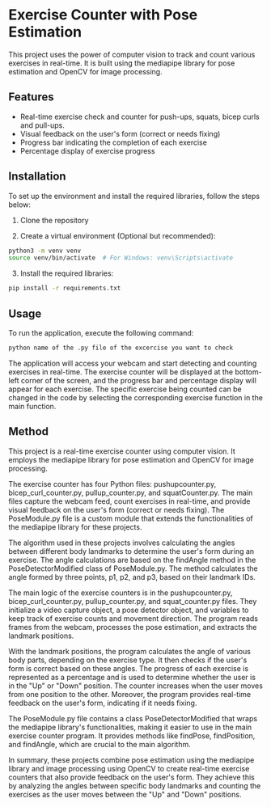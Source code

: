 # Exercise Counter with Pose Estimation

This project uses the power of computer vision to track and count various exercises in real-time. It is built using the mediapipe library for pose estimation and OpenCV for image processing.

## Features

- Real-time exercise check and counter for push-ups, squats, bicep curls and pull-ups.
- Visual feedback on the user's form (correct or needs fixing)
- Progress bar indicating the completion of each exercise
- Percentage display of exercise progress

## Installation

To set up the environment and install the required libraries, follow the steps below:

1. Clone the repository

2. Create a virtual environment (Optional but recommended):

```bash
python3 -m venv venv
source venv/bin/activate  # For Windows: venv\Scripts\activate
```

3. Install the required libraries:

```bash
pip install -r requirements.txt
```

## Usage

To run the application, execute the following command:

```bash
python name of the .py file of the excercise you want to check
```

The application will access your webcam and start detecting and counting exercises in real-time. The exercise counter will be displayed at the bottom-left corner of the screen, and the progress bar and percentage display will appear for each exercise. The specific exercise being counted can be changed in the code by selecting the corresponding exercise function in the main function.

## Method

This project is a real-time exercise counter using computer vision. It employs the mediapipe library for pose estimation and OpenCV for image processing.

The exercise counter has four Python files: pushupcounter.py, bicep_curl_counter.py, pullup_counter.py, and squatCounter.py. The main files capture the webcam feed, count exercises in real-time, and provide visual feedback on the user's form (correct or needs fixing). The PoseModule.py file is a custom module that extends the functionalities of the mediapipe library for these projects.

The algorithm used in these projects involves calculating the angles between different body landmarks to determine the user's form during an exercise. The angle calculations are based on the findAngle method in the PoseDetectorModified class of PoseModule.py. The method calculates the angle formed by three points, p1, p2, and p3, based on their landmark IDs.

The main logic of the exercise counters is in the pushupcounter.py, bicep_curl_counter.py, pullup_counter.py, and squat_counter.py files. They initialize a video capture object, a pose detector object, and variables to keep track of exercise counts and movement direction. The program reads frames from the webcam, processes the pose estimation, and extracts the landmark positions.

With the landmark positions, the program calculates the angle of various body parts, depending on the exercise type. It then checks if the user's form is correct based on these angles. The progress of each exercise is represented as a percentage and is used to determine whether the user is in the "Up" or "Down" position. The counter increases when the user moves from one position to the other. Moreover, the program provides real-time feedback on the user's form, indicating if it needs fixing.

The PoseModule.py file contains a class PoseDetectorModified that wraps the mediapipe library's functionalities, making it easier to use in the main exercise counter program. It provides methods like findPose, findPosition, and findAngle, which are crucial to the main algorithm.

In summary, these projects combine pose estimation using the mediapipe library and image processing using OpenCV to create real-time exercise counters that also provide feedback on the user's form. They achieve this by analyzing the angles between specific body landmarks and counting the exercises as the user moves between the "Up" and "Down" positions.
